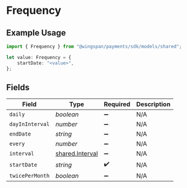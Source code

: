 # Frequency

## Example Usage

```typescript
import { Frequency } from "@wingspan/payments/sdk/models/shared";

let value: Frequency = {
    startDate: "<value>",
};
```

## Fields

| Field                                                     | Type                                                      | Required                                                  | Description                                               |
| --------------------------------------------------------- | --------------------------------------------------------- | --------------------------------------------------------- | --------------------------------------------------------- |
| `daily`                                                   | *boolean*                                                 | :heavy_minus_sign:                                        | N/A                                                       |
| `dayInInterval`                                           | *number*                                                  | :heavy_minus_sign:                                        | N/A                                                       |
| `endDate`                                                 | *string*                                                  | :heavy_minus_sign:                                        | N/A                                                       |
| `every`                                                   | *number*                                                  | :heavy_minus_sign:                                        | N/A                                                       |
| `interval`                                                | [shared.Interval](../../../sdk/models/shared/interval.md) | :heavy_minus_sign:                                        | N/A                                                       |
| `startDate`                                               | *string*                                                  | :heavy_check_mark:                                        | N/A                                                       |
| `twicePerMonth`                                           | *boolean*                                                 | :heavy_minus_sign:                                        | N/A                                                       |